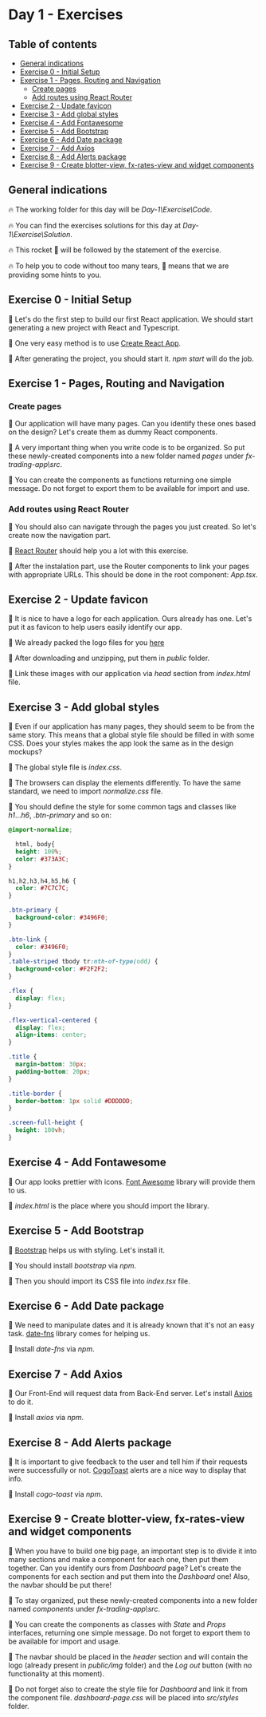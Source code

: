 # Day 1 - Exercises

## Table of contents

- [General indications](#general-indications)
- [Exercise 0 - Initial Setup](#exercise-0---initial-setup)
- [Exercise 1 - Pages, Routing and Navigation](#exercise-1---pages-routing-and-navigation)
  - [Create pages](#create-pages)
  - [Add routes using React Router](#add-routes-using-react-router)
- [Exercise 2 - Update favicon](#exercise-2---update-favicon)
- [Exercise 3 - Add global styles](#exercise-3---add-global-styles)
- [Exercise 4 - Add Fontawesome](#exercise-4---add-fontawesome)
- [Exercise 5 - Add Bootstrap](#exercise-5---add-bootstrap)
- [Exercise 6 - Add Date package](#exercise-6---add-date-package)
- [Exercise 7 - Add Axios](#exercise-7---add-axios)
- [Exercise 8 - Add Alerts package](#exercise-8---add-alerts-package)
- [Exercise 9 - Create blotter-view, fx-rates-view and widget components](#exercise-9---create-blotter-view-fx-rates-view-and-widget-components)

## General indications

🔥 The working folder for this day will be _Day-1\Exercise\Code_.

🔥 You can find the exercises solutions for this day at _Day-1\Exercise\Solution_.

🔥 This rocket 🚀 will be followed by the statement of the exercise.

🔥 To help you to code without too many tears, 🎁 means that we are providing some hints to you.

## Exercise 0 - Initial Setup

🚀 Let's do the first step to build our first React application. We should start generating a new project with React and Typescript.

  🎁 One very easy method is to use [Create React App](https://create-react-app.dev/).

  🎁 After generating the project, you should start it. *npm start* will do the job.

## Exercise 1 - Pages, Routing and Navigation

### Create pages

🚀 Our application will have many pages. Can you identify these ones based on the design? Let's create them as dummy React components.

  🎁 A very important thing when you write code is to be organized. So put these newly-created components into a new folder named *pages* under *fx-trading-app\src*.

  🎁 You can create the components as functions returning one simple message. Do not forget to export them to be available for import and use.

### Add routes using React Router

🚀 You should also can navigate through the pages you just created. So let's create now the navigation part.

  🎁 [React Router](https://reacttraining.com/react-router/web/guides/quick-start) should help you a lot with this exercise.

  🎁 After the instalation part, use the Router components to link your pages with appropriate URLs. This should be done in the root component: *App.tsx*.

## Exercise 2 - Update favicon

🚀 It is nice to have a logo for each application. Ours already has one. Let's put it as favicon to help users easily identify our app.

  🎁 We already packed the logo files for you [here](https://github.com//WebToLearn/3-days-of-React-glamour/raw/master/Design/fx-trading-favicon-package.zip)

  🎁 After downloading and unzipping, put them in _public_ folder.

  🎁 Link these images with our application via *head* section from *index.html* file.

## Exercise 3 - Add global styles

🚀 Even if our application has many pages, they should seem to be from the same story. This means that a global style file should be filled in with some CSS. Does your styles makes the app look the same as in the design mockups?

  🎁 The global style file is *index.css*.

  🎁 The browsers can display the elements differently. To have the same standard, we need to import *normalize.css* file.

  🎁 You should define the style for some common tags and classes like _h1_..._h6_, _.btn-primary_ and so on:
  
  ```css
  @import-normalize;

    html, body{
    height: 100%;
    color: #373A3C;
  }

  h1,h2,h3,h4,h5,h6 {
    color: #7C7C7C;
  }

  .btn-primary {
    background-color: #3496F0;
  }

  .btn-link {
    color: #3496F0;
  }
  .table-striped tbody tr:nth-of-type(odd) {
    background-color: #F2F2F2;
  }

  .flex {
    display: flex;
  }

  .flex-vertical-centered {
    display: flex;
    align-items: center;
  }

  .title {
    margin-bottom: 30px;
    padding-bottom: 20px;
  }

  .title-border {
    border-bottom: 1px solid #DDDDDD;
  }

  .screen-full-height {
    height: 100vh;
  }
  ```

## Exercise 4 - Add Fontawesome

🚀 Our app looks prettier with icons. [Font Awesome](https://fontawesome.com) library will provide them to us.

  🎁 *index.html* is the place where you should import the library.

## Exercise 5 - Add Bootstrap

🚀 [Bootstrap](https://create-react-app.dev/docs/adding-bootstrap/) helps us with styling. Let's install it.

  🎁 You should install *bootstrap* via *npm*.
  
  🎁 Then you should import its CSS file into _index.tsx_ file.

## Exercise 6 - Add Date package

🚀 We need to manipulate dates and it is already known that it's not an easy task. [date-fns](https://date-fns.org/) library comes for helping us.

   🎁 Install *date-fns* via *npm*.

## Exercise 7 - Add Axios

🚀 Our Front-End will request data from Back-End server. Let's install [Axios](https://github.com/axios/axios) to do it.

  🎁 Install *axios* via *npm*.

## Exercise 8 - Add Alerts package

🚀 It is important to give feedback to the user and tell him if their requests were successfully or not. [CogoToast](https://cogoport.github.io/cogo-toast/) alerts are a nice way to display that info.

  🎁 Install *cogo-toast* via *npm*.

## Exercise 9 - Create blotter-view, fx-rates-view and widget components

🚀 When you have to build one big page, an important step is to divide it into many sections and make a component for each one, then put them together. Can you identify ours from *Dashboard* page? Let's create the components for each section and put them into the *Dashboard* one! Also, the navbar should be put there!

 🎁 To stay organized, put these newly-created components into a new folder named *components* under *fx-trading-app\src*.

 🎁 You can create the components as classes with *State* and *Props* interfaces, returning one simple message. Do not forget to export them to be available for import and usage.

 🎁 The navbar should be placed in the *header* section and will contain the logo (already present in *public/img* folder) and the *Log out* button (with no functionality at this moment).

 🎁 Do not forget also to create the style file for *Dashboard* and link it from the component file. *dashboard-page.css* will be placed into *src/styles* folder.
